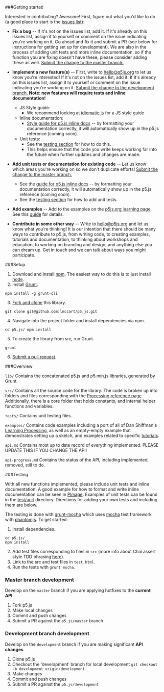 ###Getting started

Interested in contributing? Awesome! First, figure out what you'd like to do (a good place to start is the [issues list](https://github.com/lmccart/p5.js/issues)):

* **Fix a bug** -- If it's not on the issues list, add it. If it's already on this issues list, assign it to yourself or comment on the issue indicating you're working on it. Go ahead and fix it and submit a PR (see below for instructions for getting set up for development). We are also in the process of adding unit tests and more inline documentation, so if the function you are fixing doesn't have these, please consider adding these as well. [Submit the change to the master branch.](https://github.com/lmccart/p5.js/wiki/Development#master-branch-development)

* **Implement a new feature(s)** -- First, write to [hello@p5js.org](mailto:hello@p5js.org) to let us know you're interested! If it's not on the issues list, add it. If it's already on this issues list, assign it to yourself or comment on the issue indicating you're working on it. [Submit the change to the development branch.](https://github.com/lmccart/p5.js/wiki/Development#development-branch-development) __Note: new features will require tests and inline documentation!__
    - JS Style guide:
        - We recommend looking at [idiomatic.js](https://github.com/rwaldron/idiomatic.js/) for a JS style guide
    - Inline documentation:
        - [Style guide for p5.js inline docs](https://github.com/lmccart/p5.js/wiki/Inline-documentation) -- by formatting your documentation correctly, it will automatically show up in the p5.js reference (coming soon).
    - Unit tests:
        - See the [testing section](https://github.com/lmccart/p5.js/wiki/Development#wiki-testing) for how to do this.
        - This helps ensure that the code you write keeps working far into the future when further updates and changes are made.

* **Add unit tests or documentation for existing code** -- Let us know which areas you're working on so we don't duplicate efforts! [Submit the change to the master branch.](https://github.com/lmccart/p5.js/wiki/Development#master-branch-development)
    - See the [guide for p5.js inline docs](https://github.com/lmccart/p5.js/wiki/Inline-documentation) -- by formatting your documentation correctly, it will automatically show up in the p5.js reference (coming soon).
    - See the [testing section](https://github.com/lmccart/p5.js/wiki/Development#wiki-testing) for how to add unit tests.

* **Add examples** -- Add to the examples on the [p5js.org learning page](http://p5js.org/learn/#examples). See this [guide](https://github.com/lmccart/p5js.org/wiki/Adding-examples) for details.

* **Contribute in some other way** -- Write to [hello@p5js.org](mailto:hello@p5js.org) and let us know what you're thinking! It is our intention that there should be many ways to contribute to p5.js, from writing code, to creating examples, tutorials and documentation, to thinking about workshops and education, to working on branding and design, and anything else you can dream up. Get in touch and we can talk about ways you might participate.

###Setup

1. Download and install [npm](https://npmjs.org/). The easiest way to do this is to just install [node](http://nodejs.org/).
2. Install [Grunt](http://gruntjs.com/getting-started). 
```
npm install -g grunt-cli
```
3. [Fork and clone](https://help.github.com/articles/fork-a-repo) this library. 
```
git clone git@github.com:lmccart/p5.js.git
```
4. Navigate into the project folder and install dependencies via npm.
```
cd p5.js/ npm install
```
5. To create the library from src, run Grunt. 
```
grunt
```
6. [Submit a pull request](https://help.github.com/articles/creating-a-pull-request).

###Overview

`lib/` Contains the concatenated p5.js and p5.min.js libraries, generated by Grunt.

`src/` Contains all the source code for the library. The code is broken up into folders and files corresponding with the [Processing reference page](http://processing.org/reference/). Additionally, there is a core folder that holds constants, and internal helper functions and variables.

`tests/` Contains unit testing files.

`examples/` Contains code examples including a port of all of Dan Shiffman's [Learning Processing](learningprocessing.com), as well as an empty-empty example that demonstrates setting up a sketch, and examples related to specific [tutorials](https://github.com/lmccart/p5.js/wiki/Tutorials).

`api.md` Contains most up to date record of everything implemented. PLEASE UPDATE THIS IF YOU CHANGE THE API!

`api-progress.md` Contains the status of the API, including implemented, removed, still to do.

###Testing

With all new functions implemented, please include unit tests and inline documentation. A good example for how to format and write inline documentation can be seen in [PImage](https://github.com/lmccart/p5.js/blob/master/src/image/image.js). Examples of unit tests can be found in the [test/unit](https://github.com/lmccart/p5.js/tree/master/test/unit) directory. Directions for adding your own tests and including them are below.

The testing is done with [grunt-mocha](https://github.com/kmiyashiro/grunt-mocha) which uses [mocha](http://visionmedia.github.io/mocha/) test framework with [phantomjs](http://phantomjs.org/download.html). 
To get started:

1. Install dependencies.
```
cd p5.js/
npm install
```

2. Add test files corresponding to files in `src` (more info about Chai assert style TDD phrasing [here](http://chaijs.com/api/assert/)). 
3. Link to the src and test files in `test.html`. 
4. Run the tests with `grunt mocha`.

### Master branch development

Develop on the `master` branch if you are applying hotfixes to the **current API**.

1. Fork p5.js
2. Make local changes
3. Commit and push changes
4. Submit a PR against the `p5.js/master` branch

### Development branch development

Develop on the `development` branch if you are making significant **API changes**.

1. Clone p5.js
2. Checkout the 'development' branch for local development
   `git checkout -b development origin/development`
3. Make changes
3. Commit and push changes
4. Submit a PR against the `p5.js/development`